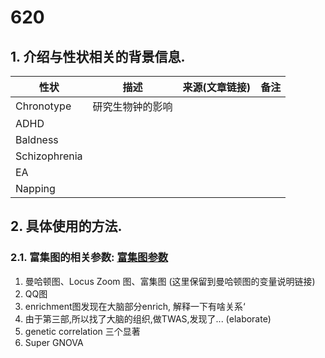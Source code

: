 # 620
## 1. 介绍与性状相关的背景信息.

|     性状    |    描述    |   来源(文章链接)   |  备注  |
|------------|------------|------------------|--------|
| Chronotype | 研究生物钟的影响 |  |   |
|    ADHD    |         |     |      |
| Baldness     |        |  |     |
|  Schizophrenia |  |  |   |
|  EA |  |  |   |
|  Napping |  |  |   |

## 2. 具体使用的方法.


### 2.1. 富集图的相关参数: [富集图参数](基因遗传富集图.md "富集图参数")


1. 曼哈顿图、Locus Zoom 图、富集图
   (这里保留到曼哈顿图的变量说明链接)
2. QQ图
3. enrichment图发现在大脑部分enrich, 解释一下有啥关系‘
4. 由于第三部,所以找了大脑的组织,做TWAS,发现了... (elaborate)
5. genetic correlation 三个显著
6. Super GNOVA
   

